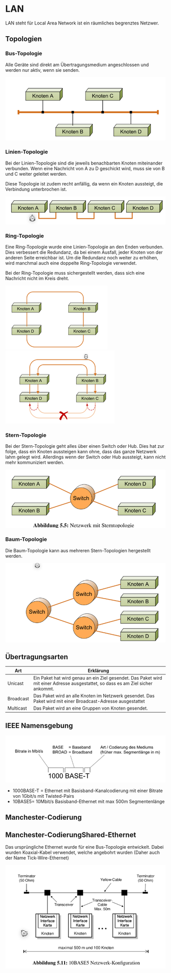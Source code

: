 # LAN

LAN steht für Local Area Network ist ein räumliches begrenztes Netzwer.

## Topologien

### Bus-Topologie

Alle Geräte sind direkt am Übertragungsmedium angeschlossen und werden nur aktiv, wenn sie senden.

![image-20220314100927048](res/image-20220314100927048.png)

### Linien-Topologie

Bei der Linien-Topologie sind die jeweils benachbarten Knoten miteinander verbunden. Wenn eine Nachricht von A zu D  geschickt wird, muss sie von B und C weiter geleitet werden. 

Diese Topologie ist zudem recht anfällig, da wenn ein Knoten aussteigt, die Verbindung unterbrochen ist.

![image-20220314100938580](res/image-20220314100938580.png)

### Ring-Topologie

Eine Ring-Topologie wurde eine Linien-Topologie an den Enden verbunden. Dies verbessert die Redundanz, da bei einem Ausfall, jeder Knoten von der anderen Seite erreichbar ist. Um die Redundanz noch weiter zu erhöhen, wird manchmal auch eine doppelte Ring-Topologie verwendet.

Bei der Ring-Topologie muss sichergestellt werden, dass sich eine Nachricht nicht im Kreis dreht.

<img src="res/image-20220314101155801.png" alt="image-20220314101155801" style="zoom:50%;" /><img src="res/image-20220314101308636.png" alt="image-20220314101308636" style="zoom:50%;" />

### Stern-Topologie

Bei der Stern-Topologie geht alles über einen Switch oder Hub. Dies hat zur folge, dass ein Knoten aussteigen kann ohne, dass das ganze Netzwerk lahm gelegt wird. Allerdings wenn der Switch oder Hub aussteigt, kann nicht mehr kommuniziert werden.

![image-20220314101358307](res/image-20220314101358307.png)

### Baum-Topologie

Die Baum-Topologie kann aus mehreren Stern-Topologien hergestellt werden.

![image-20220314105057184](res/image-20220314105057184.png)

## Übertragungsarten

| Art       | Erklärung                                                    |
| --------- | ------------------------------------------------------------ |
| Unicast   | Ein Paket hat wird genau an ein Ziel gesendet. Das Paket wird mit einer Adresse ausgestattet, so dass es am Ziel sicher ankommt. |
| Broadcast | Das Paket wird an alle Knoten im Netzwerk gesendet. Das Paket wird mit einer Broadcast-Adresse ausgestattet |
| Multicast | Das Paket wird an eine Gruppen von Knoten gesendet.          |

## IEEE Namensgebung

![image-20220314110750571](res/image-20220314110750571.png)

* 1000BASE-T = Ethernet mit Basisband-Kanalcodierung mit einer Bitrate von 1Gbit/s mit Twisted-Pairs
* 10BASE5= 10Mbit/s Basisband-Ethernet mit max 500m Segmentenlänge

## Manchester-Codierung



## Manchester-CodierungShared-Ethernet

Das ursprüngliche Ethernet wurde für eine Bus-Topologie entwickelt. Dabei wurden Koaxial-Kabel verwendet, welche angebohrt wurden (Daher auch der Name Tick-Wire-Ethernet)

![image-20220314111623939](res/image-20220314111623939.png)

## 